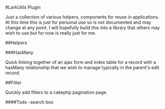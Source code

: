#LarkUtils Plugin

Just a collection of various helpers, components for reuse in applications.  At this time this is just for personal use so is not documented and may change at any point.  I will hopefully build this into a library that others may wish to use but for now is really just for me.

##Helpers

###HasMany

Quick linking together of an ajax form and index table for a record with a hasMany relationship that we wish to manage typically in the parent's edit record.

##Filter

Quickly add filters to a cakephp pagination page.

####Todo
-search box